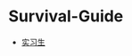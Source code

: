 # Survival-Guide

* [实习生](https://github.com/teambition/Survival-Guide/blob/master/MembersGuide.md#实习生)


